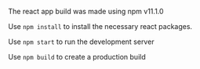 The react app build was made using npm v11.1.0

Use `npm install` to install the necessary react packages.

Use `npm start` to run the development server

Use `npm build` to create a production build